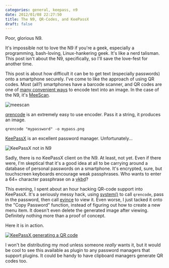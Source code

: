 ```yaml
---
categories: general, keepass, n9
date: 2012/01/08 22:27:50
title: The N9, QR-Codes, and KeePassX
draft: false
---
```


Poor, glorious N9.

It's impossible not to love the N9 if you're a geek, especially a programming, bash-loving, Linux-hankering geek.  It's like a nerd talisman.  This post isn't about the N9, specifically, so I'll save the love-fest for another time.

This post is about how difficult it can be to get text (especially passwords) onto a smartphone securely.  I've come to like the approach of using QR codes.  Most (all?) smartphones have a barcode scanner, and QR codes are one of [many convenient ways](http://en.wikipedia.org/wiki/Barcode) to encode text into an image.  In the case of the N9, it's [MeeScan](http://store.ovi.com/content/231518).

![meescan](/img/011/meescan.png)

[qrencode](http://fukuchi.org/works/qrencode/index.html.en) is an extremely easy to use encoder.  Pass it a string, it produces an image.

    qrencode "mypassword" -o mypass.png

[KeePassX](http://keepassx.org) is an excellent password manager.  Unfortunately...

![KeePassX not in N9](/img/011/keepass_not_in_n9.png)

Sadly, there is no KeePassX client on the N9.  At least, not yet.  Even if there were, I'm skeptical that it's a good idea at all to be carrying around a database of personal passwords on a smartphone.  It's encrypted, sure, but touchscreen keyboards encourage weak passphrases.  Who wants to enter a 64+ character passphrase on a <abbr title="Virtual keyboard">vkbd</abbr>?

This evening, I spent about an hour hacking QR-code support into KeePassX.  It's a seriously messy hack, using [system()](http://en.cppreference.com/w/cpp/utility/program/system) to call `qrencode`, pass in the password, then call [evince](http://projects.gnome.org/evince/?guid=ON) to view it.  Even worse, I just tacked it onto the "Copy Password" function, instead of figuring out how to create a new menu item.  It doesn't even delete the generated image after viewing.  Definitely nothing more than a proof of concept.

Here it is in action.

<p><a href="/img/011/keepassx_demo.png"><img class="grid_7" src="/img/011/keepassx_demo.png" alt="KeePassX generating a QR code" title="" /></a></p>
<div class="clear"></div>

I won't be distributing my mod unless someone *really* wants it, but it would be cool to see this available as plugin to any password managers that support plugins.  It could be handy to have clipboard managers generate QR codes too.

